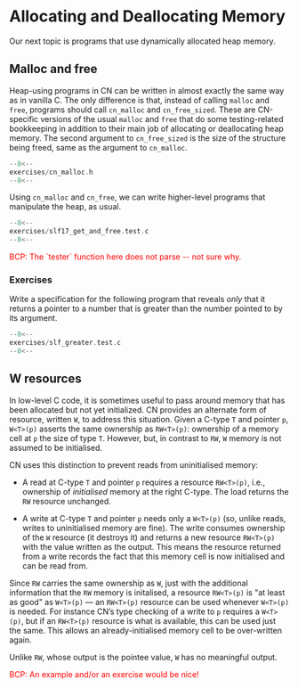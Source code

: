# Allocating and Deallocating Memory

Our next topic is programs that use dynamically allocated heap memory.

## Malloc and free

Heap-using programs in CN can be written in almost exactly the same
way as in vanilla C.  The only difference is that, instead of calling
`malloc` and `free`, programs should call `cn_malloc` and `cn_free_sized`.
These are CN-specific versions of the usual `malloc` and `free` that
do some testing-related bookkeeping in addition to their main job of
allocating or deallocating heap memory.  The second argument to
`cn_free_sized` is the size of the structure being freed, same as the
argument to `cn_malloc`.

```c title="exercises/cn_malloc.h"
--8<--
exercises/cn_malloc.h
--8<--
```

Using `cn_malloc` and `cn_free`, we can write higher-level programs
that manipulate the heap, as usual.

```c title="exercises/slf17_get_and_free.test.c"
--8<--
exercises/slf17_get_and_free.test.c
--8<--
```
<span style="color:red">
BCP: The `tester` function here does not parse -- not sure why.
</span>


### Exercises

Write a specification for the following program that reveals _only_
that it returns a pointer to a number that is greater than the number
pointed to by its argument.

```c title="exercises/slf_greater.test.c"
--8<--
exercises/slf_greater.test.c
--8<--
```

## W resources

In low-level C code, it is sometimes useful to pass around memory that
has been allocated but not yet initialized.  CN provides an alternate
form of resource, written `W`, to address this situation.  Given a
C-type `T` and pointer `p`, `W<T>(p)` asserts the same ownership as
`RW<T>(p)`: ownership of a memory cell at `p` the size of type `T`.
However, but, in contrast to `RW`, `W` memory is not assumed to be
initialised.

CN uses this distinction to prevent reads from uninitialised memory:

- A read at C-type `T` and pointer `p` requires a resource
  `RW<T>(p)`, i.e., ownership of _initialised_ memory at the
  right C-type. The load returns the `RW` resource unchanged.

- A write at C-type `T` and pointer `p` needs only a
  `W<T>(p)` (so, unlike reads, writes to uninitialised memory
  are fine). The write consumes ownership of the `W` resource
  (it destroys it) and returns a new resource `RW<T>(p)` with the
  value written as the output. This means the resource returned from a
  write records the fact that this memory cell is now initialised and
  can be read from.

Since `RW` carries the same ownership as `W`, just with the
additional information that the `RW` memory is initalised, a
resource `RW<T>(p)` is "at least as good" as `W<T>(p)` —
an `RW<T>(p)` resource can be used whenever `W<T>(p)` is
needed. For instance CN’s type checking of a write to `p` requires a
`W<T>(p)`, but if an `RW<T>(p)` resource is what is
available, this can be used just the same. This allows an
already-initialised memory cell to be over-written again.

Unlike `RW`, whose output is the pointee value, `W` has no meaningful output.

<span style="color:red">
BCP: An example and/or an exercise would be nice!
</span>
